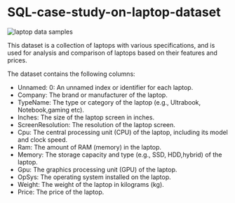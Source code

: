 # SQL-case-study-on-laptop-dataset

![laptop data samples](https://github.com/nimmigopan/SQL-case-study-on-laptop-dataset/assets/35449494/672e24f2-a5b4-4101-935f-b66442be4928)

This dataset is a collection of laptops with various specifications, and is used for analysis and comparison of laptops based on their features and prices. 


The dataset contains the following columns:

- Unnamed: 0: An unnamed index or identifier for each laptop.
- Company: The brand or manufacturer of the laptop.
- TypeName: The type or category of the laptop (e.g., Ultrabook, Notebook,gaming etc).
- Inches: The size of the laptop screen in inches.
- ScreenResolution: The resolution of the laptop screen.
- Cpu: The central processing unit (CPU) of the laptop, including its model and clock speed.
- Ram: The amount of RAM (memory) in the laptop.
- Memory: The storage capacity and type (e.g., SSD, HDD,hybrid) of the laptop.
- Gpu: The graphics processing unit (GPU) of the laptop.
- OpSys: The operating system installed on the laptop.
- Weight: The weight of the laptop in kilograms (kg).
- Price: The price of the laptop.




